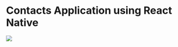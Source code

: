 # Contacts Application using React Native

<img src='https://user-images.githubusercontent.com/46079085/99878693-3d634b00-2c2d-11eb-9f93-3486fd97d0bc.gif'>
